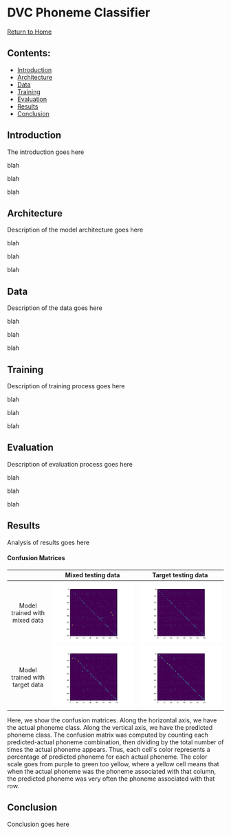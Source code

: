 # DVC Phoneme Classifier
[Return to Home](index.md)
## Contents:
- [Introduction](#introduction)
- [Architecture](#architecture)
- [Data](#data)
- [Training](#training)
- [Evaluation](#evaluation)
- [Results](#results)
- [Conclusion](#conclusion)


## Introduction
The introduction goes here

blah

blah

blah

## Architecture
Description of the model architecture goes here

blah

blah

blah

## Data
Description of the data goes here

blah

blah

blah

## Training
Description of training process goes here

blah

blah

blah

## Evaluation
Description of evaluation process goes here

blah

blah

blah

## Results
Analysis of results goes here

#### Confusion Matrices
|  &nbsp;  |  Mixed testing data  |  Target testing data  |
|:--------:|:------------:|:-------------:|
|Model trained with mixed data|![alt text](test_results/mixedmodel-mixeddata/percent_confusion_matrix.png)|![alt text](test_results/mixedmodel-targetdata/percent_confusion_matrix.png)|
|Model trained with target data|![alt text](test_results/targetmodel-mixeddata/percent_confusion_matrix.png)|![alt text](test_results/targetmodel-targetdata/percent_confusion_matrix.png)|

Here, we show the confusion matrices. Along the horizontal axis, we have the actual phoneme class. Along the vertical axis, we have the predicted phoneme class. The confusion matrix was computed by counting each predicted-actual phoneme combination, then dividing by the total number of times the actual phoneme appears. Thus, each cell's color represents a percentage of predicted phoneme for each actual phoneme. The color scale goes from purple to green too yellow, where a yellow cell means that when the actual phoneme was the phoneme associated with that column, the predicted phoneme was very often the phoneme associated with that row.

## Conclusion
Conclusion goes here
